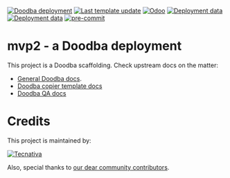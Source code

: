 [![Doodba deployment](https://img.shields.io/badge/deployment-doodba-informational)](https://github.com/Tecnativa/doodba)
[![Last template update](https://img.shields.io/badge/last%20template%20update-v4.2.0-informational)](https://github.com/Tecnativa/doodba-copier-template/tree/v4.2.0)
[![Odoo](https://img.shields.io/badge/odoo-v15.0-a3478a)](https://github.com/odoo/odoo/tree/15.0)
[![Deployment data](https://img.shields.io/badge/%F0%9F%8C%90%20prod--green)](http://)
[![Deployment data](https://img.shields.io/badge/%E2%9A%92%20demo--yellow)](http://)
[![pre-commit](https://img.shields.io/badge/pre--commit-enabled-brightgreen?logo=pre-commit&logoColor=white)](https://pre-commit.com/)

# mvp2 - a Doodba deployment

This project is a Doodba scaffolding. Check upstream docs on the matter:

- [General Doodba docs](https://github.com/Tecnativa/doodba).
- [Doodba copier template docs](https://github.com/Tecnativa/doodba-copier-template)
- [Doodba QA docs](https://github.com/Tecnativa/doodba-qa)

# Credits

This project is maintained by:

[![Tecnativa](https://www.tecnativa.com/r/H3p)](https://www.tecnativa.com/r/bb4)

Also, special thanks to
[our dear community contributors](https://github.com/Tecnativa/doodba-copier-template/graphs/contributors).
